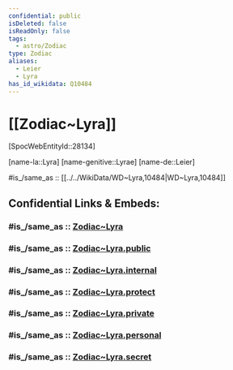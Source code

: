 ```yaml
---
confidential: public
isDeleted: false
isReadOnly: false
tags:
  - astro/Zodiac
type: Zodiac
aliases:
  - Leier
  - Lyra
has_id_wikidata: Q10484
---
```

# [[Zodiac~Lyra]] 

[SpocWebEntityId::28134]

[name-la::Lyra]
[name-genitive::Lyrae]
[name-de::Leier]

#is_/same_as :: [[../../WikiData/WD~Lyra,10484|WD~Lyra,10484]] 

## Confidential Links & Embeds: 

### #is_/same_as :: [Zodiac~Lyra](/_Standards/Astronomy/Star~Constellation/Zodiac~Lyra.md) 

### #is_/same_as :: [Zodiac~Lyra.public](/_public/Astronomy/Star~Constellation/Zodiac~Lyra.public.md) 

### #is_/same_as :: [Zodiac~Lyra.internal](/_internal/Astronomy/Star~Constellation/Zodiac~Lyra.internal.md) 

### #is_/same_as :: [Zodiac~Lyra.protect](/_protect/Astronomy/Star~Constellation/Zodiac~Lyra.protect.md) 

### #is_/same_as :: [Zodiac~Lyra.private](/_private/Astronomy/Star~Constellation/Zodiac~Lyra.private.md) 

### #is_/same_as :: [Zodiac~Lyra.personal](/_personal/Astronomy/Star~Constellation/Zodiac~Lyra.personal.md) 

### #is_/same_as :: [Zodiac~Lyra.secret](/_secret/Astronomy/Star~Constellation/Zodiac~Lyra.secret.md)


